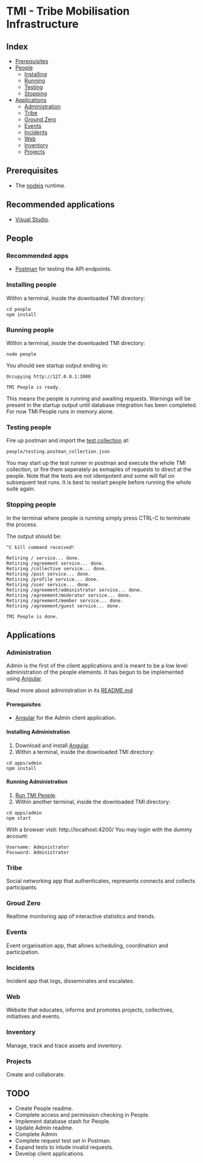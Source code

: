 # TMI - Tribe Mobilisation Infrastructure


## Index

* [Prerequisites](#prerequisites)
* [People](#people)
  * [Installing](#installing-people)
  * [Running](#running-people)
  * [Testing](#testing-people)
  * [Stopping](#stopping-people)
* [Applications](#applications)
  * [Administration](#administration)
  * [Tribe](#tribe)
  * [Ground Zero](#groud-Zero)
  * [Events](#events)
  * [Incidents](#incidents)
  * [Web](#web)
  * [Inventory](#inventory)
  * [Projects](#projects)


## Prerequisites

* The [nodejs](https://nodejs.org) runtime.


## Recommended applications

* [Visual Studio](https://visualstudio.microsoft.com).


## People


### Recommended apps

* [Postman](https://www.getpostman.com) for testing the API endpoints.


### Installing people

Within a terminal, inside the downloaded TMI directory:
```
cd people
npm install
```


### Running people

Within a terminal, inside the downloaded TMI directory:
```
node people
```

You should see startup output ending in:

```
Occupying http://127.0.0.1:3000

TMI People is ready.
```

This means the people is running and awaiting requests.
Warnings will be present in the startup output until database integration has been completed.
For now TMI People runs in memory alone.


### Testing people

Fire up postman and import the [test collection](people/testing.postman_collection.json) at:
```
people/testing.postman_collection.json
```

You may start up the test runner in postman and execute the whole TMI collection, or fire them seperately as exmaples of requests to direct at the people.
Note that the tests are not idempotent and some will fail on subsequent test runs.
It is best to restart people before running the whole suite again.


### Stopping people

In the terminal where people is running simply press CTRL-C to terminate the process.

The output should be:
```
^C kill command received!

Retiring / service... done.
Retiring /agreement service... done.
Retiring /collective service... done.
Retiring /post service... done.
Retiring /profile service... done.
Retiring /user service... done.
Retiring /agreement/administrator service... done.
Retiring /agreement/moderator service... done.
Retiring /agreement/member service... done.
Retiring /agreement/guest service... done.

TMI People is done.
```

## Applications


### Administration

Admin is the first of the client applications and is meant to be a low level administration of the people elements.
It has begun to be implemented using [Angular](https://angular.io/).

Read more about administration in its [README.md](apps/admin/README.md)


#### Prerequisites

* [Angular](https://angular.io) for the Admin client application.


#### Installing Administration

1. Download and install [Angular](https://angular.io/).
1. Within a terminal, inside the downloaded TMI directory:

```
cd apps/admin
npm install
```

#### Running Administration

1. [Run TMI People](#Running).
1. Within another terminal, inside the downloaded TMI directory:

```
cd apps/admin
npm start
```

With a browser visit: http://localhost:4200/
You may login with the dummy account:
```
Username: Administrator
Password: Administrator
```

### Tribe

Social networking app that authenticates, represents connects and collects participants.


### Groud Zero

Realtime monitoring app of interactive statistics and trends.


### Events

Event organisation app, that allows scheduling, coordination and participation.


### Incidents

Incident app that logs, disseminates and escalates.


### Web

Website that educates, informs and promotes projects, collectives, initiatives and events.


### Inventory

Manage, track and trace assets and inventory.


### Projects

Create and collaborate.


## TODO

* Create People readme.
* Complete access and permission checking in People.
* Implement database stash for People.
* Update Admin readme.
* Complete Admin
* Complete request test set in Postman.
* Expand tests to inlude invalid requests.
* Develop client applications.

